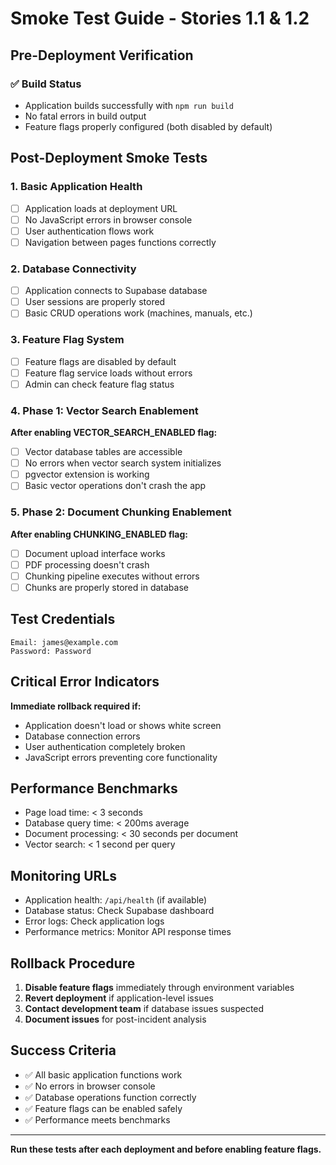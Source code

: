 # Smoke Test Guide - Stories 1.1 & 1.2

## Pre-Deployment Verification

### ✅ Build Status
- Application builds successfully with `npm run build`
- No fatal errors in build output
- Feature flags properly configured (both disabled by default)

## Post-Deployment Smoke Tests

### 1. Basic Application Health
- [ ] Application loads at deployment URL
- [ ] No JavaScript errors in browser console
- [ ] User authentication flows work
- [ ] Navigation between pages functions correctly

### 2. Database Connectivity
- [ ] Application connects to Supabase database
- [ ] User sessions are properly stored
- [ ] Basic CRUD operations work (machines, manuals, etc.)

### 3. Feature Flag System
- [ ] Feature flags are disabled by default
- [ ] Feature flag service loads without errors
- [ ] Admin can check feature flag status

### 4. Phase 1: Vector Search Enablement
**After enabling VECTOR_SEARCH_ENABLED flag:**
- [ ] Vector database tables are accessible
- [ ] No errors when vector search system initializes
- [ ] pgvector extension is working
- [ ] Basic vector operations don't crash the app

### 5. Phase 2: Document Chunking Enablement
**After enabling CHUNKING_ENABLED flag:**
- [ ] Document upload interface works
- [ ] PDF processing doesn't crash
- [ ] Chunking pipeline executes without errors
- [ ] Chunks are properly stored in database

## Test Credentials
```
Email: james@example.com
Password: Password
```

## Critical Error Indicators
**Immediate rollback required if:**
- Application doesn't load or shows white screen
- Database connection errors
- User authentication completely broken
- JavaScript errors preventing core functionality

## Performance Benchmarks
- Page load time: < 3 seconds
- Database query time: < 200ms average
- Document processing: < 30 seconds per document
- Vector search: < 1 second per query

## Monitoring URLs
- Application health: `/api/health` (if available)
- Database status: Check Supabase dashboard
- Error logs: Check application logs
- Performance metrics: Monitor API response times

## Rollback Procedure
1. **Disable feature flags** immediately through environment variables
2. **Revert deployment** if application-level issues
3. **Contact development team** if database issues suspected
4. **Document issues** for post-incident analysis

## Success Criteria
- ✅ All basic application functions work
- ✅ No errors in browser console
- ✅ Database operations function correctly
- ✅ Feature flags can be enabled safely
- ✅ Performance meets benchmarks

---

**Run these tests after each deployment and before enabling feature flags.**